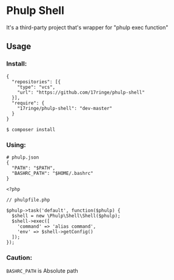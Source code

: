# Phulp Shell

It's a third-party project that's wrapper for "phulp exec function"

## Usage

### Install:

```
{
  "repositories": [{
    "type": "vcs",
    "url": "https://github.com/17ringe/phulp-shell"
  }],
  "require": {
    "17ringe/phulp-shell": "dev-master"
  }
}
```

```
$ composer install
```

### Using:

```
# phulp.json
{
  "PATH": "$PATH",
  "BASHRC_PATH": "$HOME/.bashrc"
}
```

```
<?php

// phulpfile.php

$phulp->task('default', function($phulp) {
  $shell = new \Phulp\Shell\Shell($phulp);
  $shell->exec([
    'command' => 'alias command',
    'env' => $shell->getConfig()
  ]);
});
```

### Caution:

``BASHRC_PATH`` is Absolute path

